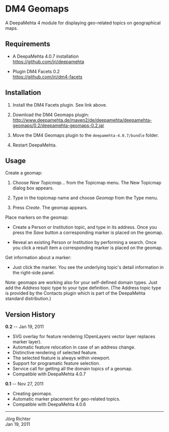 
DM4 Geomaps
===========

A DeepaMehta 4 module for displaying geo-related topics on geographical maps.


Requirements
------------

* A DeepaMehta 4.0.7 installation  
  <https://github.com/jri/deepamehta>

* Plugin DM4 Facets 0.2  
  <https://github.com/jri/dm4-facets>


Installation
------------

1. Install the DM4 Facets plugin. See link above.

2. Download the DM4 Geomaps plugin:  
   <http://www.deepamehta.de/maven2/de/deepamehta/deepamehta-geomaps/0.2/deepamehta-geomaps-0.2.jar>

3. Move the DM4 Geomaps plugin to the `deepamehta-4.0.7/bundle` folder.

4. Restart DeepaMehta.


Usage
-----

Create a geomap:

1. Choose *New Topicmap...* from the Topicmap menu. The New Topicmap dialog box appears.

2. Type in the topicmap name and choose *Geomap* from the Type menu.

3. Press *Create*. The geomap appears.

Place markers on the geomap:

* Create a Person or Institution topic, and type in its address. Once you press the *Save* button a corresponding marker is placed on the geomap.

* Reveal an existing Person or Institution by performing a search. Once you click a result item a corresponding marker is placed on the geomap.

Get information about a marker:

* Just click the marker. You see the underlying topic's detail information in the right-side panel.

Note: geomaps are working also for your self-defined domain types. Just add the *Address* topic type to your type definition. (The Address topic type is provided by the Contacts plugin which is part of the DeepaMehta standard distribution.)


Version History
---------------

**0.2** -- Jan 19, 2011

* SVG overlay for feature rendering (OpenLayers vector layer replaces marker layer).
* Automatic feature relocation in case of an address change.
* Distinctive rendering of selected feature.
* The selected feature is always within viewport.
* Support for programatic feature selection.
* Service call for getting all the domain topics of a geomap.
* Compatible with DeepaMehta 4.0.7

**0.1** -- Nov 27, 2011

* Creating geomaps.
* Automatic marker placement for geo-related topics.
* Compatible with DeepaMehta 4.0.6


------------
Jörg Richter  
Jan 19, 2011
